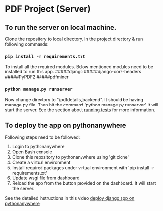 # PDF Project (Server)

## To run the server on local machine.

Clone the repository to local directory. In the project directory & run following commands:

### `pip install -r requirements.txt`

To install all the required modules. Below mentioned modules need to be installed to run this app.
#####django
#####django-cors-headers
#####PyPDF2
#####pdfminer

### `python manage.py runserver`

Now change directory to "/pdfdetails_backend". It should be having manage.py file.
Then hit the command 'python manage.py runserver'
It will start the server.
See the section about [running tests](https://facebook.github.io/create-react-app/docs/running-tests) for more information.

## To deploy the app on pythonanywhere
Following steps need to be followed:
1. Login to pythonanywhere
2. Open Bash console
3. Clone this repository to pythonanywhere using 'git clone'
4. Create a virtual environment
5. Install required packages under virtual environment with 'pip install -r requirements.txt'
6. Update wsgi file from dashboard
7. Reload the app from the button provided on the dashboard. It will start the server.

See the detailed instructions in this video [deploy django app on pythonanywhere](https://www.youtube.com/watch?v=Y4c4ickks2A&t=810s)




